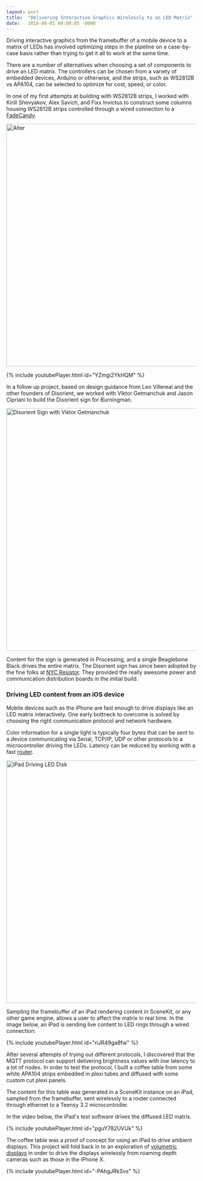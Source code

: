 ```yaml
---
layout: post
title:  "Delivering Interactive Graphics Wirelessly to an LED Matrix"
date:   2018-06-01 00:00:05 -0000
---
```


Driving interactive graphics from the framebuffer of a mobile device to a matrix of LEDs has involved optimizing steps in the pipeline on a case-by-case basis rather than trying to get it all to work at the same time.

<!--break-->

There are a number of alternatives when choosing a set of components to drive an LED matrix.  The controllers can be chosen from a variety of embedded devices, Arduino or otherwise, and the strips, such as WS2812B vs APA104, can be selected to optimize for cost, speed, or color.

In one of my first attempts at building with WS2812B strips, I worked with Kirill Shevyakov, Alex Savich, and Fixx Invictus to construct some columns housing WS2812B strips controlled through a wired connection to a [FadeCandy](https://github.com/scanlime/fadecandy/).

<img src="https://s3.amazonaws.com/com-federalforge-repository/ResonanceMirror/Components/driver/archive/DSC08455.jpg" width="640" alt="Alter">

{% include youtubePlayer.html id="YZmgi2YkHQM" %}

In a follow up project, based on design guidance from Leo Villereal and the other founders of Disorient, we worked with Viktor Getmanchuk and Jason Cipriani to build the Disorient sign for Burningman.

<img src="https://s3.amazonaws.com/com-federalforge-repository/public/artist/matrix_displays/disorient_sign.jpg" width="640" alt="Disorient Sign with Viktor Getmanchuk">

Content for the sign is generated in Processing, and a single Beaglebone Black drives the entire matrix. The Disorient sign has since been adopted by the fine folks at [NYC Resistor](https://www.nycresistor.com).  They provided the really awesome power and communication distribution boards in the initial build.

### Driving LED content from an iOS device

Mobile devices such as the iPhone are fast enough to drive displays like an LED matrix interactively.  One early bottneck to overcome is solved by choosing the right communication protocol and network hardware.  

Color information for a single light is typically four bytes that can be sent to a device communicating via Serial, TCP/IP, UDP or other protocols to a microcontroller driving the LEDs.  Latency can be reduced by working with a fast [router](https://www.ubnt.com/edgemax/edgerouter/).

<img src="https://s3.amazonaws.com/com-federalforge-repository/ResonanceMirror/Components/application/archive/table/DSC08718.JPG" width="640" alt="iPad Driving LED Disk">

Sampling the framebuffer of an iPad rendering content in SceneKit, or any other game engine, allows a user to affect the matrix in real time.  In the image below, an iPad is sending live content to LED rings through a wired connection:

{% include youtubePlayer.html id="riJR49ga8fw" %}

After several attempts of trying out different protocols, I discovered that the MQTT protocol can support delivering brightness values with low latency to a lot of nodes.  In order to test the protocol, I built a coffee table from some white APA104 strips embedded in plexi tubes and diffused with some custom cut plexi panels.  

The content for this table was generated in a SceneKit instance on an iPad, sampled from the framebuffer, sent wirelessly to a router connected through ethernet to a Teensy 3.2 microcontroller.  

In the video below, the iPad's test software drives the diffused LED matrix. 

{% include youtubePlayer.html id="pguY782UVUk" %}

The coffee table was a proof of concept for using an iPad to drive ambient displays.  This project will fold back in to an exploration of [volumetric displays](https://voxels.github.io/iterating-the-design-of-a-volumetric-display) in order to drive the displays wirelessly from roaming depth cameras such as those in the iPhone X.

{% include youtubePlayer.html id="-PAhgJRkSvs" %}